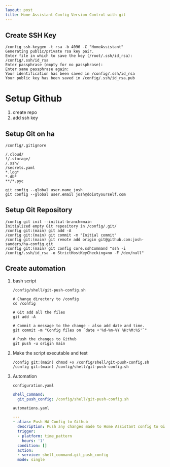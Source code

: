 ```yaml
---
layout: post
title: Home Assistant Config Version Control with git
---
```


## Create SSH Key

```console
/config ssh-keygen -t rsa -b 4096 -C "HomeAssistant"
Generating public/private rsa key pair.
Enter file in which to save the key (/root/.ssh/id_rsa): /config/.ssh/id_rsa
Enter passphrase (empty for no passphrase): 
Enter same passphrase again: 
Your identification has been saved in /config/.ssh/id_rsa
Your public key has been saved in /config/.ssh/id_rsa.pub
```

# Setup Github

1. create repo
2. add ssh key

## Setup Git on ha

`/config/.gitignore`

```
/.cloud/
!/.storage/
/.ssh/
/secrets.yaml
*.log*
*.db*
**/*.pyc
```

```console
git config --global user.name josh
git config --global user.email josh@doiotyourself.com
```

## Setup Git Repository

```console
/config git init --initial-branch=main
Initialized empty Git repository in /config/.git/
/config git:(main) git add -A
/config git:(main) git commit -m "Initial commit"
/config git:(main) git remote add origin git@github.com:josh-sanders/ha-config.git 
/config git:(main) git config core.sshCommand "ssh -i /config/.ssh/id_rsa -o StrictHostKeyChecking=no -F /dev/null"

```

## Create automation

1. bash script

    `/config/shell/git-push-config.sh`
    ```shell
    # Change directory to /config
    cd /config

    # Git add all the files
    git add -A 

    # Commit a message to the change - also add date and time. 
    git commit -m "Config files on `date +'%d-%m-%Y %H:%M:%S'`"

    # Push the changes to Github
    git push -u origin main
    ```

2. Make the script executable and test

    ```console
    /config git:(main) chmod +x /config/shell/git-push-config.sh 
    /config git:(main) /config/shell/git-push-config.sh 
    ```

3. Automation

    `configuration.yaml`

    ```yaml
    shell_command: 
      git_push_config: /config/shell/git-push-config.sh
    ```

    `automations.yaml`

    ```yaml
    ---
    - alias: Push HA Config to Github
      description: Push any changes made to Home Assistant config to Github
      trigger:
      - platform: time_pattern
        hours: '1'
      condition: []
      action:
      - service: shell_command.git_push_config
      mode: single 
    ```
